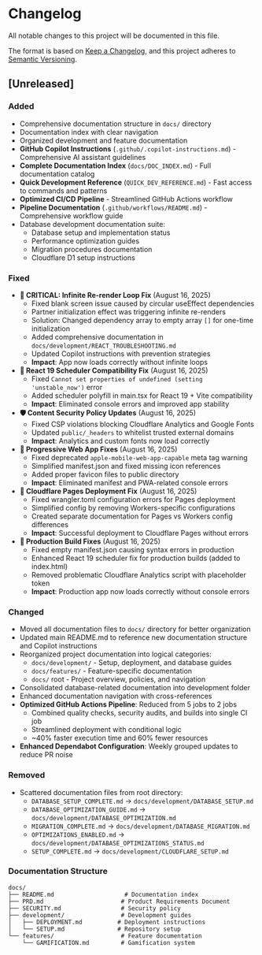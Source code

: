 # Changelog

All notable changes to this project will be documented in this file.

The format is based on [Keep a Changelog](https://keepachangelog.com/en/1.0.0/),
and this project adheres to [Semantic Versioning](https://semver.org/spec/v2.0.0.html).

## [Unreleased]

### Added

- Comprehensive documentation structure in `docs/` directory
- Documentation index with clear navigation
- Organized development and feature documentation
- **GitHub Copilot Instructions** (`.github/.copilot-instructions.md`) - Comprehensive AI assistant guidelines
- **Complete Documentation Index** (`docs/DOC_INDEX.md`) - Full documentation catalog
- **Quick Development Reference** (`QUICK_DEV_REFERENCE.md`) - Fast access to commands and patterns
- **Optimized CI/CD Pipeline** - Streamlined GitHub Actions workflow
- **Pipeline Documentation** (`.github/workflows/README.md`) - Comprehensive workflow guide
- Database development documentation suite:
  - Database setup and implementation status
  - Performance optimization guides
  - Migration procedures documentation
  - Cloudflare D1 setup instructions

### Fixed

- **🚨 CRITICAL: Infinite Re-render Loop Fix** (August 16, 2025)
  - Fixed blank screen issue caused by circular useEffect dependencies
  - Partner initialization effect was triggering infinite re-renders
  - Solution: Changed dependency array to empty array `[]` for one-time initialization
  - Added comprehensive documentation in `docs/development/REACT_TROUBLESHOOTING.md`
  - Updated Copilot instructions with prevention strategies
  - **Impact**: App now loads correctly without infinite loops
- **🔧 React 19 Scheduler Compatibility Fix** (August 16, 2025)
  - Fixed `Cannot set properties of undefined (setting 'unstable_now')` error
  - Added scheduler polyfill in main.tsx for React 19 + Vite compatibility
  - **Impact**: Eliminated console errors and improved app stability
- **🛡️ Content Security Policy Updates** (August 16, 2025)
  - Fixed CSP violations blocking Cloudflare Analytics and Google Fonts
  - Updated `public/_headers` to whitelist trusted external domains
  - **Impact**: Analytics and custom fonts now load correctly
- **📱 Progressive Web App Fixes** (August 16, 2025)
  - Fixed deprecated `apple-mobile-web-app-capable` meta tag warning
  - Simplified manifest.json and fixed missing icon references
  - Added proper favicon files to public directory
  - **Impact**: Eliminated manifest and PWA-related console errors
- **🚀 Cloudflare Pages Deployment Fix** (August 16, 2025)
  - Fixed wrangler.toml configuration errors for Pages deployment
  - Simplified config by removing Workers-specific configurations
  - Created separate documentation for Pages vs Workers config differences
  - **Impact**: Successful deployment to Cloudflare Pages without errors
- **🔧 Production Build Fixes** (August 16, 2025)
  - Fixed empty manifest.json causing syntax errors in production
  - Enhanced React 19 scheduler fix for production builds (added to index.html)
  - Removed problematic Cloudflare Analytics script with placeholder token
  - **Impact**: Production app now loads correctly without console errors

### Changed

- Moved all documentation files to `docs/` directory for better organization
- Updated main README.md to reference new documentation structure and Copilot instructions
- Reorganized project documentation into logical categories:
  - `docs/development/` - Setup, deployment, and database guides
  - `docs/features/` - Feature-specific documentation
  - `docs/` root - Project overview, policies, and navigation
- Consolidated database-related documentation into development folder
- Enhanced documentation navigation with cross-references
- **Optimized GitHub Actions Pipeline**: Reduced from 5 jobs to 2 jobs
  - Combined quality checks, security audits, and builds into single CI job
  - Streamlined deployment with conditional logic
  - ~40% faster execution time and 60% fewer resources
- **Enhanced Dependabot Configuration**: Weekly grouped updates to reduce PR noise

### Removed

- Scattered documentation files from root directory:
  - `DATABASE_SETUP_COMPLETE.md` → `docs/development/DATABASE_SETUP.md`
  - `DATABASE_OPTIMIZATION_GUIDE.md` → `docs/development/DATABASE_OPTIMIZATION.md`
  - `MIGRATION_COMPLETE.md` → `docs/development/DATABASE_MIGRATION.md`
  - `OPTIMIZATIONS_ENABLED.md` → `docs/development/DATABASE_OPTIMIZATIONS_STATUS.md`
  - `SETUP_COMPLETE.md` → `docs/development/CLOUDFLARE_SETUP.md`

### Documentation Structure

```text
docs/
├── README.md                    # Documentation index
├── PRD.md                      # Product Requirements Document
├── SECURITY.md                 # Security policy
├── development/                # Development guides
│   ├── DEPLOYMENT.md          # Deployment instructions
│   └── SETUP.md               # Repository setup
└── features/                   # Feature documentation
    └── GAMIFICATION.md         # Gamification system
```

